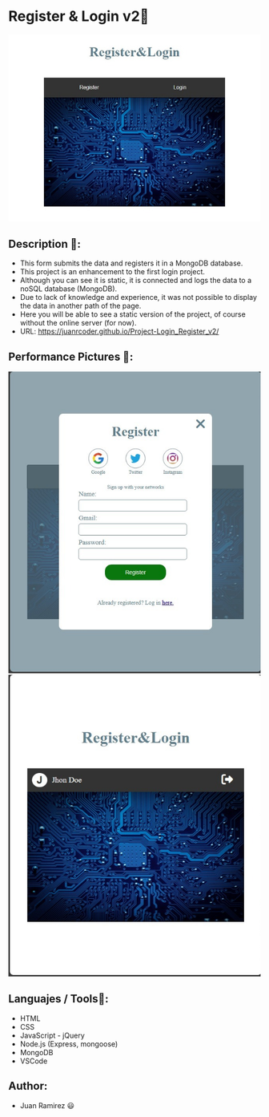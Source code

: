 # Register & Login v2🚀
![Page main of the project](front-end/styles/images/img1.jpeg)
## Description 📝:
- This form submits the data and registers it in a MongoDB database.
- This project is an enhancement to the first login project.
- Although you can see it is static, it is connected and logs the data to a noSQL database (MongoDB).
- Due to lack of knowledge and experience, it was not possible to display the data in another path of the page.
- Here you will be able to see a static version of the project, of course without the online server (for now).
- URL: https://juanrcoder.github.io/Project-Login_Register_v2/
## Performance Pictures 📝:
![Picture of the project](front-end/styles/images/img2.jpeg)
![Picture of the project](front-end/styles/images/img3.jpeg)
## Languajes / Tools📌:
- HTML
- CSS
- JavaScript - jQuery
- Node.js (Express, mongoose)
- MongoDB
- VSCode

## Author:
- Juan Ramirez 😃
